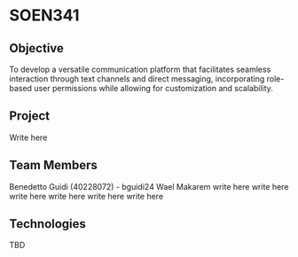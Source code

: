 # SOEN341
## Objective
To develop a versatile communication platform that facilitates seamless interaction through text channels and direct messaging, incorporating role-based user permissions while allowing for customization and scalability.
## Project
Write here
## Team Members
Benedetto Guidi (40228072) - bguidi24
Wael Makarem 
write here
write here
write here
write here
write here
write here
## Technologies
TBD
